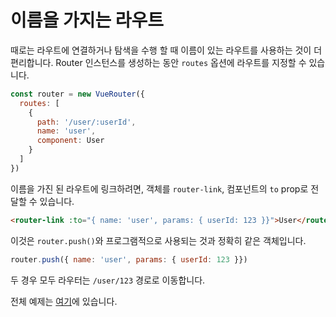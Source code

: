 # 이름을 가지는 라우트

때로는 라우트에 연결하거나 탐색을 수행 할 때 이름이 있는 라우트를 사용하는 것이 더 편리합니다. Router 인스턴스를 생성하는 동안 `routes` 옵션에 라우트를 지정할 수 있습니다.

``` js
const router = new VueRouter({
  routes: [
    {
      path: '/user/:userId',
      name: 'user',
      component: User
    }
  ]
})
```

이름을 가진 된 라우트에 링크하려면, 객체를 `router-link`, 컴포넌트의 `to` prop로 전달할 수 있습니다.

``` html
<router-link :to="{ name: 'user', params: { userId: 123 }}">User</router-link>
```

이것은 `router.push()`와 프로그램적으로 사용되는 것과 정확히 같은 객체입니다.

``` js
router.push({ name: 'user', params: { userId: 123 }})
```

두 경우 모두 라우터는 `/user/123` 경로로 이동합니다.

전체 예제는 [여기](https://github.com/vuejs/vue-router/blob/dev/examples/named-routes/app.js)에 있습니다.
